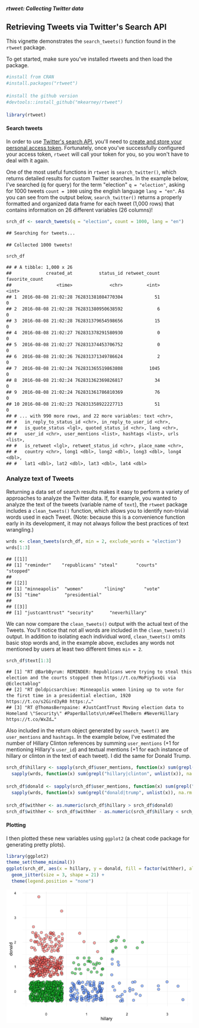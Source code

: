 ##### rtweet: Collecting Twitter data

## Retrieving Tweets via Twitter's Search API

This vignette demonstrates the `search_tweets()` function found in 
the `rtweet` package.

To get started, make sure you've installed rtweets and then load the package.

``` r
#install from CRAN
#install.packages("rtweet")

#install the github version
#devtools::install_github("mkearney/rtweet")

library(rtweet)
```

#### Search tweets

In order to use [Twitter's search API](https://dev.twitter.com/rest/public/search), 
you'll need to [create and store your personal access token](https://github.com/mkearney/rtweet/blob/master/README.md).
Fortunately, once you've successfully configured your access token, 
`rtweet` will call your token for you, so you won't have to deal with
it again.

One of the most useful functions in `rtweet` is `search_twitter()`,
which returns detailed results for custom Twitter searches. In the
example below, I've searched (q for query) for the term "election" 
`q = "election"`, asking for 1000 tweets `count = 1000` using the
english language `lang = "en"`. As you can see from the output below,
`search_twitter()` returns a properly formatted and organized data
frame for each tweet (1,000 rows) that contains information on 
26 different variables (26 columns)!

``` r
srch_df <- search_tweets(q = "election", count = 1000, lang = "en")
```

    ## Searching for tweets...

    ## Collected 1000 tweets!

``` r
srch_df
```

    ## # A tibble: 1,000 x 26
    ##             created_at          status_id retweet_count favorite_count
    ##                 <time>              <chr>         <int>          <int>
    ## 1  2016-08-08 21:02:28 762831381084770304            51              0
    ## 2  2016-08-08 21:02:28 762831380950638592             6              0
    ## 3  2016-08-08 21:02:28 762831379654598656            15              0
    ## 4  2016-08-08 21:02:27 762831378291580930             0              0
    ## 5  2016-08-08 21:02:27 762831374453706752             0              0
    ## 6  2016-08-08 21:02:26 762831371349786624             2              0
    ## 7  2016-08-08 21:02:24 762831365519863808          1045              0
    ## 8  2016-08-08 21:02:24 762831362369826817            34              0
    ## 9  2016-08-08 21:02:24 762831361786810369            76              0
    ## 10 2016-08-08 21:02:23 762831358922227713            51              0
    ## # ... with 990 more rows, and 22 more variables: text <chr>,
    ## #   in_reply_to_status_id <chr>, in_reply_to_user_id <chr>,
    ## #   is_quote_status <lgl>, quoted_status_id <chr>, lang <chr>,
    ## #   user_id <chr>, user_mentions <list>, hashtags <list>, urls <list>,
    ## #   is_retweet <lgl>, retweet_status_id <chr>, place_name <chr>,
    ## #   country <chr>, long1 <dbl>, long2 <dbl>, long3 <dbl>, long4 <dbl>,
    ## #   lat1 <dbl>, lat2 <dbl>, lat3 <dbl>, lat4 <dbl>

### Analyze text of Tweets

Returning a data set of search results makes it easy to perform a variety 
of approaches to analyze the Twitter data. If, for example, you wanted to
analyze the text of the tweets (variable name of `text`), the `rtweet`
package includes a `clean_tweets()` function, which allows you to identify
non-trivial words used in each Tweet. (Note: because this is a convenience 
function early in its development, it may not always follow the best 
practices of text wrangling.)

``` r
wrds <- clean_tweets(srch_df, min = 2, exclude_words = "election")
wrds[1:3]
```

    ## [[1]]
    ## [1] "reminder"    "republicans" "steal"       "courts"      "stopped"
    ## 
    ## [[2]]
    ## [1] "minneapolis"  "women"        "lining"       "vote"        
    ## [5] "time"         "presidential"     
    ## 
    ## [[3]]
    ## [1] "justcanttrust" "security"      "neverhillary"

We can now compare the `clean_tweets()` output with the actual text of the Tweets.
You'll notice that not all words are included in the `clean_tweets()` output. In
addition to isolating each individual word, `clean_tweets()` omits basic stop words
and, in the example above, excludes any words not mentioned by users at least
two different times `min = 2`.

``` r
srch_df$text[1:3]
```

    ## [1] "RT @BarbByrum: REMINDER: Republicans were trying to steal this election and the courts stopped them https://t.co/MoPiy5xxQi via @Eclectablog"    
    ## [2] "RT @oldpicsarchive: Minneapolis women lining up to vote for the first time in a presidential election, 1920 https://t.co/s2Gird3yR0 https:/…"    
    ## [3] "RT @ThomasBernpaine: #JustCantTrust Moving election data to Homeland \"Security\" #PaperBallots\n\n#FeelTheBern #NeverHillary https://t.co/WxZd…"

Also included in the return object generated by `search_tweet()` are `user_mentions` and
`hashtags`. In the example below, I've estimated the number of Hillary Clinton references 
by summing `user_mentions` (+1 for mentioning Hillary's `user_id`) and textual mentions
(+1 for each instance of hillary or clinton in the text of each tweet). I did the same for Donald Trump.

``` r
srch_df$hillary <- sapply(srch_df$user_mentions, function(x) sum(grepl("1339835893", unlist(x)), na.rm = TRUE)) + 
  sapply(wrds, function(x) sum(grepl("hillary|clinton", unlist(x)), na.rm = TRUE))

srch_df$donald <- sapply(srch_df$user_mentions, function(x) sum(grepl("25073877", unlist(x)), na.rm = TRUE)) + 
  sapply(wrds, function(x) sum(grepl("donald|trump", unlist(x)), na.rm = TRUE))

srch_df$withher <- as.numeric(srch_df$hillary > srch_df$donald)
srch_df$withher <- srch_df$withher - as.numeric(srch_df$hillary < srch_df$donald)
```

#### Plotting

I then plotted these new variables using `ggplot2` (a cheat code package for 
generating pretty plots).

``` r
library(ggplot2)
theme_set(theme_minimal())
ggplot(srch_df, aes(x = hillary, y = donald, fill = factor(withher), alpha = .9)) + 
  geom_jitter(size = 3, shape = 21) + 
  theme(legend.position = "none")
```
<p align="center">
<img src="files/search_tweets_plot1.png" alt="plot">
</p>
